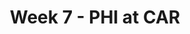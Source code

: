 ---
layout: game
title: Week 7 - PHI at CAR
season: 2015
game_id: 2015_07_PHI_CAR
away_team: PHI
home_team: CAR
---
